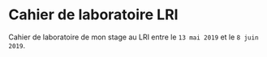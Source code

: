 # Cahier de laboratoire LRI
Cahier de laboratoire de mon stage au LRI entre le `13 mai 2019` et le `8 juin 2019`.
